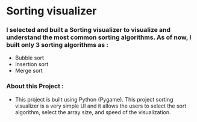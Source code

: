 # Sorting visualizer
### I selected and built a Sorting visualizer to visualize and understand the most common sorting algorithms. As of now, I built only 3 sorting algorithms as :


*   Bubble sort
*   Insertion sort
*    Merge sort

### About this Project :
* This project is built using Python (Pygame). This project sorting visualizer is a very simple UI and it allows the users to select the sort algorithm, select the array size, and speed of the visualization.
